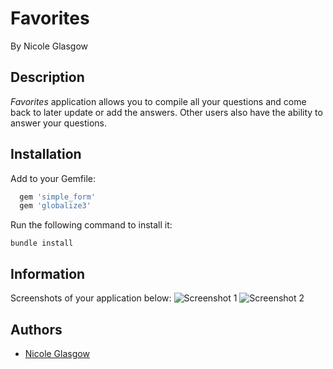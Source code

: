 # Favorites

By Nicole Glasgow

## Description

*Favorites* application allows you to compile all your questions and come back to later update or add the answers. Other users also have the ability to answer your questions.

## Installation

Add to your Gemfile:

```ruby
  gem 'simple_form'
  gem 'globalize3'
```

Run the following command to install it:

```console
bundle install
```

## Information

Screenshots of your application below:
![Screenshot 1](nicoleglasgow/favorites/screenshoots/ss1.png)
![Screenshot 2](nicoleglasgow/favorites/screenshots/ss2.png)

## Authors

* [Nicole Glasgow](http://blog.nicoleglasgow.org)
